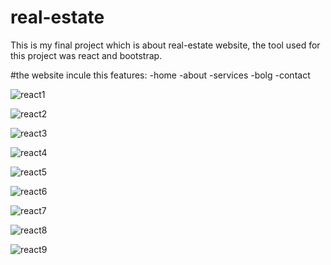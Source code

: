 # real-estate

This is my final project which is about real-estate website, the tool used for this project was react and bootstrap.

#the website incule this features:
-home
-about
-services
-bolg
-contact

![react1](https://user-images.githubusercontent.com/38365727/190221318-c55e6dbc-da49-4cfd-a5a3-51aee43dd017.PNG)


![react2](https://user-images.githubusercontent.com/38365727/190221379-5da8b804-c2ac-4a88-8419-3c9bd7b13b38.PNG)


![react3](https://user-images.githubusercontent.com/38365727/190221428-79daec3a-ada0-4030-afb8-5a27d05257e4.PNG)


![react4](https://user-images.githubusercontent.com/38365727/190221479-92cc5ad9-fa69-4367-805f-3e7d4190d086.PNG)


![react5](https://user-images.githubusercontent.com/38365727/190221533-54514586-3921-4a1b-b340-1a01708cc674.PNG)


![react6](https://user-images.githubusercontent.com/38365727/190221566-94bca219-0c53-4578-98e1-66f967a902ba.PNG)

![react7](https://user-images.githubusercontent.com/38365727/190221596-e1714efb-159b-4e83-b968-48d6d3ca8f4b.PNG)


![react8](https://user-images.githubusercontent.com/38365727/190221647-5458c90e-c9b3-463b-931f-ba3f79e3e380.PNG)


![react9](https://user-images.githubusercontent.com/38365727/190221676-d9f7cc1b-1ab7-424b-aa75-fc8296e8a5f6.PNG)

